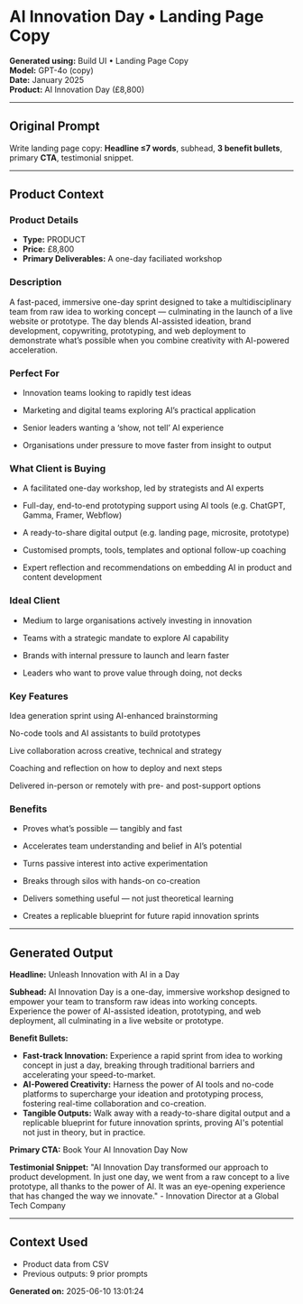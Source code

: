 # AI Innovation Day • Landing Page Copy

**Generated using:** Build UI • Landing Page Copy  
**Model:** GPT-4o (copy)  
**Date:** January 2025  
**Product:** AI Innovation Day (£8,800)

---

## Original Prompt
Write landing page copy: **Headline ≤7 words**, subhead, **3 benefit bullets**, primary **CTA**, testimonial snippet.

---

## Product Context

### **Product Details**
- **Type:** PRODUCT
- **Price:** £8,800
- **Primary Deliverables:** A one-day faciliated workshop

### **Description**
A fast-paced, immersive one-day sprint designed to take a multidisciplinary team from raw idea to working concept — culminating in the launch of a live website or prototype. The day blends AI-assisted ideation, brand development, copywriting, prototyping, and web deployment to demonstrate what’s possible when you combine creativity with AI-powered acceleration.

### **Perfect For**
- Innovation teams looking to rapidly test ideas

- Marketing and digital teams exploring AI’s practical application

- Senior leaders wanting a ‘show, not tell’ AI experience

- Organisations under pressure to move faster from insight to output

### **What Client is Buying**
- A facilitated one-day workshop, led by strategists and AI experts

- Full-day, end-to-end prototyping support using AI tools (e.g. ChatGPT, Gamma, Framer, Webflow)

- A ready-to-share digital output (e.g. landing page, microsite, prototype)

- Customised prompts, tools, templates and optional follow-up coaching

- Expert reflection and recommendations on embedding AI in product and content development

### **Ideal Client**
- Medium to large organisations actively investing in innovation

- Teams with a strategic mandate to explore AI capability

- Brands with internal pressure to launch and learn faster

- Leaders who want to prove value through doing, not decks

### **Key Features**
Idea generation sprint using AI-enhanced brainstorming

No-code tools and AI assistants to build prototypes

Live collaboration across creative, technical and strategy 

Coaching and reflection on how to deploy and next steps 

Delivered in-person or remotely with pre- and post-support options

### **Benefits**
- Proves what’s possible — tangibly and fast

- Accelerates team understanding and belief in AI’s potential

- Turns passive interest into active experimentation

- Breaks through silos with hands-on co-creation

- Delivers something useful — not just theoretical learning

- Creates a replicable blueprint for future rapid innovation sprints

---

## Generated Output

**Headline:** Unleash Innovation with AI in a Day

**Subhead:** AI Innovation Day is a one-day, immersive workshop designed to empower your team to transform raw ideas into working concepts. Experience the power of AI-assisted ideation, prototyping, and web deployment, all culminating in a live website or prototype.

**Benefit Bullets:**
- **Fast-track Innovation:** Experience a rapid sprint from idea to working concept in just a day, breaking through traditional barriers and accelerating your speed-to-market.
- **AI-Powered Creativity:** Harness the power of AI tools and no-code platforms to supercharge your ideation and prototyping process, fostering real-time collaboration and co-creation.
- **Tangible Outputs:** Walk away with a ready-to-share digital output and a replicable blueprint for future innovation sprints, proving AI's potential not just in theory, but in practice.

**Primary CTA:** Book Your AI Innovation Day Now

**Testimonial Snippet:** "AI Innovation Day transformed our approach to product development. In just one day, we went from a raw concept to a live prototype, all thanks to the power of AI. It was an eye-opening experience that has changed the way we innovate." - Innovation Director at a Global Tech Company

---

## Context Used
- Product data from CSV
- Previous outputs: 9 prior prompts

**Generated on:** 2025-06-10 13:01:24
